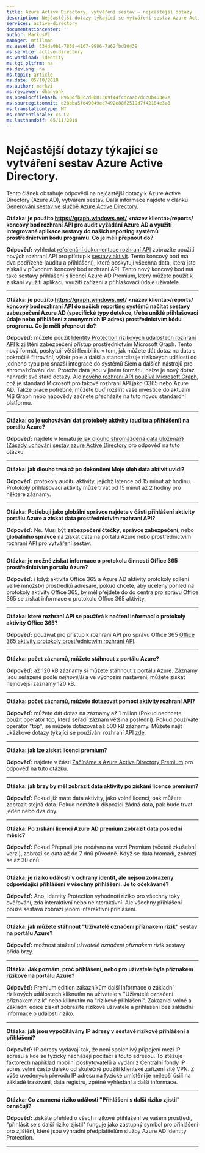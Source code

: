 ```yaml
---
title: Azure Active Directory, vytváření sestav – nejčastější dotazy | Microsoft Docs
description: Nejčastější dotazy týkající se vytváření sestav Azure Active Directory.
services: active-directory
documentationcenter: ''
author: MarkusVi
manager: mtillman
ms.assetid: 534da0b1-7858-4167-9986-7a62fbd10439
ms.service: active-directory
ms.workload: identity
ms.tgt_pltfrm: na
ms.devlang: na
ms.topic: article
ms.date: 05/10/2018
ms.author: markvi
ms.reviewer: dhanyahk
ms.openlocfilehash: 8963dfb3c2d8b81309f44fcdcaab7ddc0b403e7e
ms.sourcegitcommit: d28bba5fd49049ec7492e88f2519d7f42184e3a8
ms.translationtype: MT
ms.contentlocale: cs-CZ
ms.lasthandoff: 05/11/2018
---
```

# <a name="azure-active-directory-reporting-faq"></a>Nejčastější dotazy týkající se vytváření sestav Azure Active Directory.

Tento článek obsahuje odpovědi na nejčastější dotazy k Azure Active Directory (Azure AD), vytváření sestav. Další informace najdete v článku [Generování sestav ve službě Azure Active Directory](active-directory-reporting-azure-portal.md). 

**Otázka: je použito https://graph.windows.net/ &lt;název klienta&gt;/reports/ koncový bod rozhraní API pro audit vyžádání Azure AD a využití integrované aplikace sestavy do našich reporting systémů prostřednictvím kódu programu. Co je měli přepnout do?**

**Odpověď:** vyhledat [referenční dokumentace rozhraní API](https://developer.microsoft.com/graph/) zobrazíte použití nových rozhraní API pro přístup k [sestavy aktivit](https://docs.microsoft.com/azure/active-directory/active-directory-reporting-api-getting-started-azure-portal). Tento koncový bod má dva podřízené (auditu a přihlášení), které poskytují všechna data, která jste získali v původním koncový bod rozhraní API. Tento nový koncový bod má také sestavy přihlášení s licencí Azure AD Premium, který můžete použít k získání využití aplikací, využití zařízení a přihlašovací údaje uživatele.


--- 

**Otázka: je použito https://graph.windows.net/ &lt;název klienta&gt;/reports/ koncový bod rozhraní API do našich reporting systémů načítat sestavy zabezpečení Azure AD (specifické typy detekce, třeba uniklé přihlašovací údaje nebo přihlášení z anonymních IP adres) prostřednictvím kódu programu. Co je měli přepnout do?**

**Odpověď:** můžete použít [Identity Protection rizikových událostech rozhraní API](active-directory-identityprotection-graph-getting-started.md) k zjištění zabezpečení přístup prostřednictvím Microsoft Graph. Tento nový formát, poskytují větší flexibilitu v tom, jak můžete dát dotaz na data s pokročilé filtrování, výběr pole a další a standardizuje rizikových událostí do jednoho typu pro snazší integrace do systémů Siem a dalších nástrojů pro shromažďování dat. Protože data jsou v jiném formátu, nelze je nový dotaz nahradit své staré dotazy. Ale [nového rozhraní API používá Microsoft Graph](https://developer.microsoft.com/graph/docs/api-reference/beta/resources/identityriskevent), což je standard Microsoft pro takové rozhraní API jako O365 nebo Azure AD. Takže práce potřebné, můžete buď rozšířit vaše investice do aktuální MS Graph nebo nápovědy začnete přecházíte na tuto novou standardní platformu.

--- 

**Otázka: co je uchovávání dat protokoly aktivity (auditu a přihlášení) na portálu Azure?** 

**Odpověď:** najdete v tématu [je jak dlouho shromážděná data uložená?} (Zásady uchování sestav azure Active Directory](active-directory-reporting-retention.md#q-for-how-long-is-the-collected-data-stored) pro odpověď na tuto otázku.

--- 

**Otázka: jak dlouho trvá až po dokončení Moje úloh data aktivit uvidí?**

**Odpověď:** protokoly auditu aktivity, jejichž latence od 15 minut až hodinu. Protokoly přihlašovací aktivity může trvat od 15 minut až 2 hodiny pro některé záznamy.

---

**Otázka: Potřebuji jako globální správce najdete v části přihlášení aktivity portálu Azure a získat data prostřednictvím rozhraní API?**

**Odpověď:** Ne. Musí být **zabezpečení čtečky**, **správce zabezpečení**, nebo **globálního správce** na získat data na portálu Azure nebo prostřednictvím rozhraní API pro vytváření sestav.

---

**Otázka: je možné získat informace o protokolu činnosti Office 365 prostřednictvím portálu Azure?**

**Odpověď:** i když aktivita Office 365 a Azure AD aktivity protokoly sdílení velké množství prostředků adresáře, pokud chcete, aby ucelený pohled na protokoly aktivity Office 365, by měl přejdete do do centra pro správu Office 365 se získat informace o protokolu Office 365 aktivity.

---


**Otázka: které rozhraní API se používá k načtení informací o protokoly aktivity Office 365?**

**Odpověď:** používat pro přístup k rozhraní API pro správu Office 365 [Office 365 aktivity protokoly prostřednictvím rozhraní API](https://msdn.microsoft.com/office-365/office-365-managment-apis-overview).

---

**Otázka: počet záznamů, můžete stáhnout z portálu Azure?**

**Odpověď:** až 120 kB záznamy si můžete stáhnout z portálu Azure. Záznamy jsou seřazené podle *nejnovější* a ve výchozím nastavení, můžete získat nejnovější záznamy 120 kB. 

---

**Otázka: počet záznamů, můžete dotazovat pomocí aktivity rozhraní API?**

**Odpověď:** můžete dát dotaz na záznamy až 1 milion (Pokud nechcete použít operátor top, která seřadí záznam většina poslední). Pokud používáte operátor "top", se můžete dotazovat až 500 kB záznamy. Můžete najít ukázkové dotazy týkající se používání rozhraní API [zde](active-directory-reporting-api-getting-started.md).

---

**Otázka: jak lze získat licenci premium?**

**Odpověď:** najdete v části [Začínáme s Azure Active Directory Premium](active-directory-get-started-premium.md) pro odpověď na tuto otázku.

---

**Otázka: jak brzy by měl zobrazit data aktivity po získání licence premium?**

**Odpověď:** Pokud již máte data aktivity, jako volné licenci, pak můžete zobrazit stejná data. Pokud nemáte k dispozici žádná data, pak bude trvat jeden nebo dva dny.

---

**Otázka: Po získání licenci Azure AD premium zobrazit data poslední měsíc?**

**Odpověď:** Pokud Přepnuli jste nedávno na verzi Premium (včetně zkušební verzi), zobrazí se data až do 7 dnů původně. Když se data hromadí, zobrazí se až 30 dnů.

---

**Otázka: je riziko událostí v ochrany identit, ale nejsou zobrazeny odpovídající přihlášení v všechny přihlášení. Je to očekávané?**

**Odpověď:** Ano, Identity Protection vyhodnotí riziko pro všechny toky ověřování, zda interaktivní nebo neinteraktivní. Ale všechny přihlášení pouze sestava zobrazí jenom interaktivní přihlášení.

---

**Otázka: jak můžete stáhnout "Uživatelé označení příznakem rizik" sestav na portálu Azure?**

**Odpověď:** možnost stažení *uživatelé označení příznakem rizik* sestavy přidá brzy.

---

**Otázka: Jak poznám, proč přihlášení, nebo pro uživatele byla příznakem rizikové na portálu Azure?**

**Odpověď:** Premium edition zákazníkům další informace o základní rizikových událostech kliknutím na uživatele v "Uživatelé označení příznakem rizik" nebo kliknutím na "rizikové přihlášení". Zákazníci volné a Základní edice získat zobrazíte rizikové uživatele a přihlášení bez základní informace o události riziko.

---

**Otázka: jak jsou vypočítávány IP adresy v sestavě rizikové přihlášení a přihlášení?**

**Odpověď:** IP adresy vydávají tak, že není spolehlivý připojení mezi IP adresu a kde se fyzicky nacházejí počítači s touto adresou. To ztěžuje faktorech například mobilní poskytovatelů a vydání z Centrální fondy IP adres velmi často daleko od skutečně použití klientské zařízení sítě VPN. Z výše uvedených převodu IP adresu na fyzické umístění je nejlepší úsilí na základě trasování, data registru, zpětné vyhledání a další informace. 

---

**Otázka: Co znamená riziko události "Přihlášení s další riziko zjistil" označují?**

**Odpověď:** získáte přehled o všech rizikové přihlášení ve vašem prostředí, "přihlásit se s další riziko zjistil" funguje jako zástupný symbol pro přihlášení pro zjištění, které jsou výhradní předplatitelům služby Azure AD Identity Protection.

---
